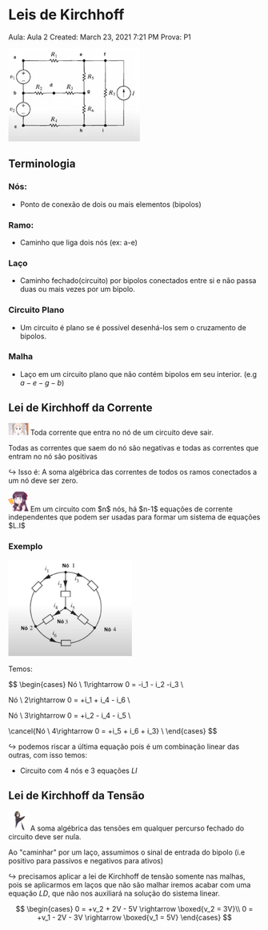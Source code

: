# Leis de Kirchhoff

Aula: Aula 2
Created: March 23, 2021 7:21 PM
Prova: P1

![Leis%20de%20Kirchhoff%20d2bbc7e07c7f46779b5414a41fd75d29/Screen_Shot_2021-03-23_at_7.22.57_PM.png](Leis%20de%20Kirchhoff%20d2bbc7e07c7f46779b5414a41fd75d29/Screen_Shot_2021-03-23_at_7.22.57_PM.png)

## Terminologia

### Nós:

- Ponto de conexão de dois ou mais elementos (bipolos)

### Ramo:

- Caminho que liga dois nós (ex: a-e)

### Laço

- Caminho fechado(circuito) por bipolos conectados entre si e não passa duas ou mais vezes por um bipolo.

### Circuito Plano

- Um circuito é plano se é possível desenhá-los sem o cruzamento de bipolos.

### Malha

- Laço em um circuito plano que não contém bipolos em seu interior. (e.g   $a-e-g-b$)

## Lei de Kirchhoff da Corrente

<aside>
<img src="Leis%20de%20Kirchhoff%20d2bbc7e07c7f46779b5414a41fd75d29/mugi.gif" alt="Leis%20de%20Kirchhoff%20d2bbc7e07c7f46779b5414a41fd75d29/mugi.gif" width="40px" /> Toda corrente que entra no nó de um circuito deve sair. 

Todas as correntes que saem do nó são negativas e todas as correntes que entram no nó são positivas

</aside>

$\hookrightarrow$ Isso é: A soma algébrica das correntes de todos os ramos conectados a um nó deve ser zero.

<aside>
<img src="Leis%20de%20Kirchhoff%20d2bbc7e07c7f46779b5414a41fd75d29/Hifumi_Surprised.png" alt="Leis%20de%20Kirchhoff%20d2bbc7e07c7f46779b5414a41fd75d29/Hifumi_Surprised.png" width="40px" /> Em um circuito com $n$ nós, há $n-1$ equações de corrente independentes que podem ser usadas para formar um sistema de equações $L.I$

</aside>

### Exemplo

![Leis%20de%20Kirchhoff%20d2bbc7e07c7f46779b5414a41fd75d29/Screen_Shot_2021-03-23_at_8.06.15_PM.png](Leis%20de%20Kirchhoff%20d2bbc7e07c7f46779b5414a41fd75d29/Screen_Shot_2021-03-23_at_8.06.15_PM.png)

Temos: 

$$
\begin{cases}
Nó \ 1\rightarrow 0 = -i_1 - i_2 -i_3 \\ 

Nó \ 2\rightarrow 0 = +i_1 + i_4 - i_6 \\ 

Nó \ 3\rightarrow 0 = +i_2 - i_4 - i_5 \\

\cancel{Nó \ 4\rightarrow 0 = +i_5 + i_6 + i_3} \\
\end{cases}
$$

$\hookrightarrow$ podemos riscar a última equação pois é um combinação linear das outras, com isso temos: 

- Circuito com $4$ nós e $3$ equações $LI$

## Lei de Kirchhoff da Tensão

<aside>
<img src="Leis%20de%20Kirchhoff%20d2bbc7e07c7f46779b5414a41fd75d29/Amazon_com__animal_shirt_women.jpeg" alt="Leis%20de%20Kirchhoff%20d2bbc7e07c7f46779b5414a41fd75d29/Amazon_com__animal_shirt_women.jpeg" width="40px" /> A soma algébrica das tensões em qualquer percurso fechado do circuito deve ser nula.

Ao "caminhar" por um laço, assumimos o sinal de entrada do bipolo (i.e positivo para passivos e negativos para ativos)

</aside>

$\hookrightarrow$ precisamos aplicar a lei de Kirchhoff de tensão somente nas malhas, pois se aplicarmos em laços que não são malhar iremos acabar com uma equação $LD$, que não nos auxiliará na solução do sistema linear.

$$
\begin{cases}
0 = +v_2 + 2V - 5V \rightarrow \boxed{v_2 =  3V}\\ 
0 = +v_1 - 2V - 3V \rightarrow \boxed{v_1 = 5V}
\end{cases}
$$